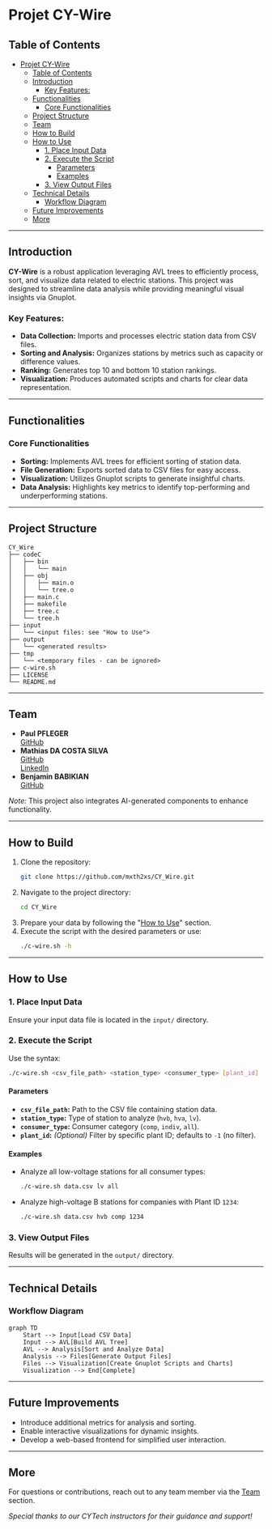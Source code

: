 # Projet CY-Wire  

## Table of Contents  
- [Projet CY-Wire](#projet-cy-wire)
  - [Table of Contents](#table-of-contents)
  - [Introduction](#introduction)
    - [Key Features:](#key-features)
  - [Functionalities](#functionalities)
    - [Core Functionalities](#core-functionalities)
  - [Project Structure](#project-structure)
  - [Team](#team)
  - [How to Build](#how-to-build)
  - [How to Use](#how-to-use)
    - [1. Place Input Data](#1-place-input-data)
    - [2. Execute the Script](#2-execute-the-script)
      - [Parameters](#parameters)
      - [Examples](#examples)
    - [3. View Output Files](#3-view-output-files)
  - [Technical Details](#technical-details)
    - [Workflow Diagram](#workflow-diagram)
  - [Future Improvements](#future-improvements)
  - [More](#more)

---

## Introduction  

**CY-Wire** is a robust application leveraging AVL trees to efficiently process, sort, and visualize data related to electric stations. This project was designed to streamline data analysis while providing meaningful visual insights via Gnuplot.  

### Key Features:  
- **Data Collection:** Imports and processes electric station data from CSV files.  
- **Sorting and Analysis:** Organizes stations by metrics such as capacity or difference values.  
- **Ranking:** Generates top 10 and bottom 10 station rankings.  
- **Visualization:** Produces automated scripts and charts for clear data representation.  

---

## Functionalities  

### Core Functionalities  
- **Sorting:** Implements AVL trees for efficient sorting of station data.  
- **File Generation:** Exports sorted data to CSV files for easy access.  
- **Visualization:** Utilizes Gnuplot scripts to generate insightful charts.  
- **Data Analysis:** Highlights key metrics to identify top-performing and underperforming stations.  

---

## Project Structure  

```
CY_Wire
├── codeC
│   ├── bin
│   │   └── main
│   ├── obj
│   │   ├── main.o
│   │   └── tree.o
│   ├── main.c
│   ├── makefile
│   ├── tree.c
│   └── tree.h
├── input
│   └── <input files: see "How to Use">
├── output
│   └── <generated results>
├── tmp
│   └── <temporary files - can be ignored>
├── c-wire.sh
├── LICENSE
└── README.md
```  

---

## Team  

- **Paul PFLEGER**  
  [GitHub](https://www.github.com/p3t1tpa1n/)  
- **Mathias DA COSTA SILVA**  
  [GitHub](https://www.github.com/mxth2xs/)  
  [LinkedIn](https://www.linkedin.com/in/mathias-dcs/)  
- **Benjamin BABIKIAN**  
  [GitHub](https://www.github.com/Benji1234soleilalorsquequatre/)  

*Note:* This project also integrates AI-generated components to enhance functionality.  

---

## How to Build  

1. Clone the repository:  
   ```bash
   git clone https://github.com/mxth2xs/CY_Wire.git
   ```  
2. Navigate to the project directory:  
   ```bash
   cd CY_Wire  
   ```  
3. Prepare your data by following the "[How to Use](#how-to-use)" section.  
4. Execute the script with the desired parameters or use:  
   ```bash
   ./c-wire.sh -h  
   ```  

---

## How to Use  

### 1. Place Input Data  
Ensure your input data file is located in the `input/` directory.  

### 2. Execute the Script  
Use the syntax:  
```bash
./c-wire.sh <csv_file_path> <station_type> <consumer_type> [plant_id]  
```  

#### Parameters  
- **`csv_file_path`:** Path to the CSV file containing station data.  
- **`station_type`:** Type of station to analyze (`hvb`, `hva`, `lv`).  
- **`consumer_type`:** Consumer category (`comp`, `indiv`, `all`).  
- **`plant_id`:** *(Optional)* Filter by specific plant ID; defaults to `-1` (no filter).  

#### Examples  
- Analyze all low-voltage stations for all consumer types:  
  ```bash  
  ./c-wire.sh data.csv lv all  
  ```  
- Analyze high-voltage B stations for companies with Plant ID `1234`:  
  ```bash  
  ./c-wire.sh data.csv hvb comp 1234  
  ```  

### 3. View Output Files  
Results will be generated in the `output/` directory.  

---

## Technical Details  

### Workflow Diagram  

```mermaid  
graph TD  
    Start --> Input[Load CSV Data]  
    Input --> AVL[Build AVL Tree]  
    AVL --> Analysis[Sort and Analyze Data]  
    Analysis --> Files[Generate Output Files]  
    Files --> Visualization[Create Gnuplot Scripts and Charts]  
    Visualization --> End[Complete]  
```  

---

## Future Improvements  

- Introduce additional metrics for analysis and sorting.  
- Enable interactive visualizations for dynamic insights.  
- Develop a web-based frontend for simplified user interaction.  

---

## More  

For questions or contributions, reach out to any team member via the [Team](#team) section.  

*Special thanks to our CYTech instructors for their guidance and support!*  